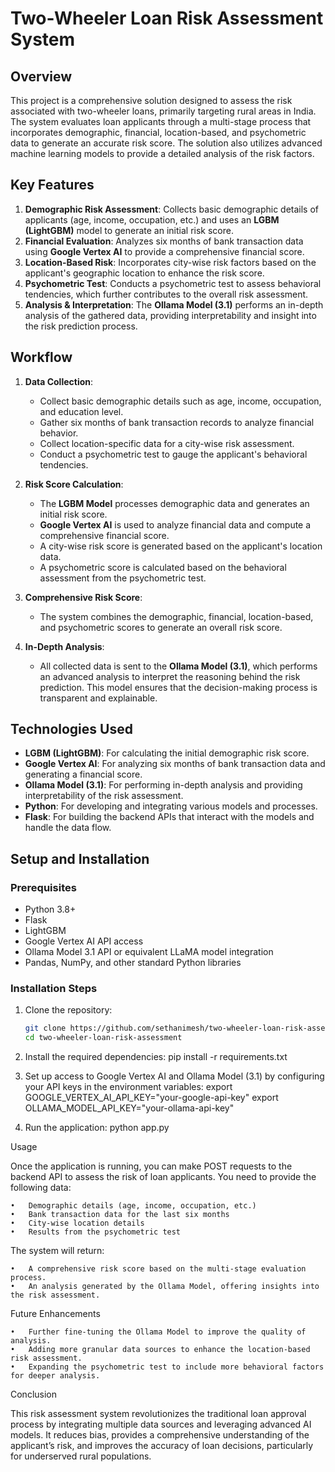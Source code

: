 # Two-Wheeler Loan Risk Assessment System

## Overview

This project is a comprehensive solution designed to assess the risk associated with two-wheeler loans, primarily targeting rural areas in India. The system evaluates loan applicants through a multi-stage process that incorporates demographic, financial, location-based, and psychometric data to generate an accurate risk score. The solution also utilizes advanced machine learning models to provide a detailed analysis of the risk factors.

## Key Features
1. **Demographic Risk Assessment**: Collects basic demographic details of applicants (age, income, occupation, etc.) and uses an **LGBM (LightGBM)** model to generate an initial risk score.
2. **Financial Evaluation**: Analyzes six months of bank transaction data using **Google Vertex AI** to provide a comprehensive financial score.
3. **Location-Based Risk**: Incorporates city-wise risk factors based on the applicant's geographic location to enhance the risk score.
4. **Psychometric Test**: Conducts a psychometric test to assess behavioral tendencies, which further contributes to the overall risk assessment.
5. **Analysis & Interpretation**: The **Ollama Model (3.1)** performs an in-depth analysis of the gathered data, providing interpretability and insight into the risk prediction process.

## Workflow

1. **Data Collection**:
   - Collect basic demographic details such as age, income, occupation, and education level.
   - Gather six months of bank transaction records to analyze financial behavior.
   - Collect location-specific data for a city-wise risk assessment.
   - Conduct a psychometric test to gauge the applicant's behavioral tendencies.

2. **Risk Score Calculation**:
   - The **LGBM Model** processes demographic data and generates an initial risk score.
   - **Google Vertex AI** is used to analyze financial data and compute a comprehensive financial score.
   - A city-wise risk score is generated based on the applicant's location data.
   - A psychometric score is calculated based on the behavioral assessment from the psychometric test.

3. **Comprehensive Risk Score**:
   - The system combines the demographic, financial, location-based, and psychometric scores to generate an overall risk score.

4. **In-Depth Analysis**:
   - All collected data is sent to the **Ollama Model (3.1)**, which performs an advanced analysis to interpret the reasoning behind the risk prediction. This model ensures that the decision-making process is transparent and explainable.

## Technologies Used
- **LGBM (LightGBM)**: For calculating the initial demographic risk score.
- **Google Vertex AI**: For analyzing six months of bank transaction data and generating a financial score.
- **Ollama Model (3.1)**: For performing in-depth analysis and providing interpretability of the risk assessment.
- **Python**: For developing and integrating various models and processes.
- **Flask**: For building the backend APIs that interact with the models and handle the data flow.

## Setup and Installation

### Prerequisites
- Python 3.8+
- Flask
- LightGBM
- Google Vertex AI API access
- Ollama Model 3.1 API or equivalent LLaMA model integration
- Pandas, NumPy, and other standard Python libraries

### Installation Steps

1. Clone the repository:
   ```bash
   git clone https://github.com/sethanimesh/two-wheeler-loan-risk-assessment.git
   cd two-wheeler-loan-risk-assessment

2.	Install the required dependencies:
    pip install -r requirements.txt

3.	Set up access to Google Vertex AI and Ollama Model (3.1) by configuring your API keys in the environment variables:
    export GOOGLE_VERTEX_AI_API_KEY="your-google-api-key"
    export OLLAMA_MODEL_API_KEY="your-ollama-api-key"

4.	Run the application:
    python app.py

Usage

Once the application is running, you can make POST requests to the backend API to assess the risk of loan applicants. You need to provide the following data:

	•	Demographic details (age, income, occupation, etc.)
	•	Bank transaction data for the last six months
	•	City-wise location details
	•	Results from the psychometric test

The system will return:

	•	A comprehensive risk score based on the multi-stage evaluation process.
	•	An analysis generated by the Ollama Model, offering insights into the risk assessment.

Future Enhancements

	•	Further fine-tuning the Ollama Model to improve the quality of analysis.
	•	Adding more granular data sources to enhance the location-based risk assessment.
	•	Expanding the psychometric test to include more behavioral factors for deeper analysis.

Conclusion

This risk assessment system revolutionizes the traditional loan approval process by integrating multiple data sources and leveraging advanced AI models. It reduces bias, provides a comprehensive understanding of the applicant’s risk, and improves the accuracy of loan decisions, particularly for underserved rural populations.




